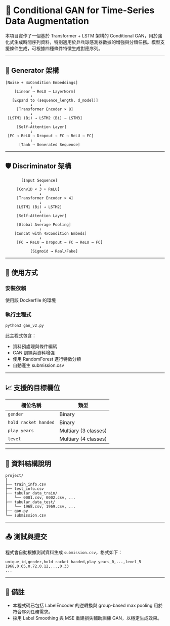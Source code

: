 # 🎾 Conditional GAN for Time-Series Data Augmentation

本項目實作了一個基於 Transformer + LSTM 架構的 Conditional GAN，用於強化式生成時間序列資料，特別適用於乒乓球感測器數據的增強與分類任務。模型支援條件生成，可根據四種條件特徵生成對應序列。

---

## 📐 Generator 架構

```
[Noise + 4xCondition Embeddings]
           ↓
    [Linear → ReLU → LayerNorm]
           ↓
   [Expand to (sequence_length, d_model)]
           ↓
     [Transformer Encoder × 8]
           ↓
 [LSTM1 (Bi) → LSTM2 (Bi) → LSTM3]
           ↓
     [Self-Attention Layer]
           ↓
 [FC → ReLU → Dropout → FC → ReLU → FC]
           ↓
      [Tanh → Generated Sequence]
```

---

## 🛡 Discriminator 架構

```
       [Input Sequence]
               ↓
     [Conv1D × 3 + ReLU]
               ↓
     [Transformer Encoder × 4]
               ↓
     [LSTM1 (Bi) → LSTM2]
               ↓
     [Self-Attention Layer]
               ↓
     [Global Average Pooling]
               ↓
    [Concat with 4xCondition Embeds]
               ↓
     [FC → ReLU → Dropout → FC → ReLU → FC]
               ↓
           [Sigmoid → Real/Fake]
```

---

## 🚀 使用方式

### 安裝依賴
使用該 Dockerfile 的環境

### 執行主程式
```bash
python3 gan_v2.py
```

此主程式包含：

- 資料預處理與條件編碼
- GAN 訓練與資料增強
- 使用 RandomForest 進行特徵分類
- 自動產生 submission.csv

---

## 📈 支援的目標欄位

| 欄位名稱            | 類型     |
|---------------------|----------|
| `gender`            | Binary   |
| `hold racket handed`| Binary   |
| `play years`        | Multiary (3 classes) |
| `level`             | Multiary (4 classes) |

---

## 📂 資料結構說明

```
project/
│
├── train_info.csv
├── test_info.csv
├── tabular_data_train/
│   └── 0001.csv, 0002.csv, ...
├── tabular_data_test/
│   └── 1968.csv, 1969.csv, ...
├── gan.py
└── submission.csv
```

---


## 📤 測試與提交

程式會自動根據測試資料生成 `submission.csv`，格式如下：

```csv
unique_id,gender,hold racket handed,play years_0,...,level_5
1968,0.65,0.72,0.12,...,0.33
...
```

---

## 📌 備註

- 本程式碼已包括 LabelEncoder 的逆轉換與 group-based max pooling 用於符合序列任務需求。
- 採用 Label Smoothing 與 MSE 重建損失輔助訓練 GAN，以穩定生成效果。
